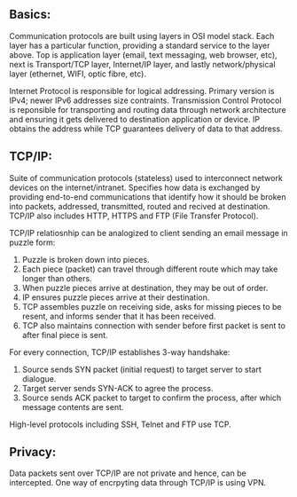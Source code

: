 ## Basics:
Communication protocols are built using layers in OSI model stack. Each layer has a particular function, providing a standard service to the layer above. Top is application layer (email, text messaging, web browser, etc), next is Transport/TCP layer, Internet/IP layer, and lastly network/physical layer (ethernet, WIFI, optic fibre, etc).

Internet Protocol is responsible for logical addressing. Primary version is IPv4; newer IPv6 addresses size contraints. Transmission Control Protocol is reponsible for transporting and routing data through network architecture and ensuring it gets delivered to destination application or device. IP obtains the address while TCP guarantees delivery of data to that address. 

## TCP/IP:
Suite of communication protocols (stateless) used to interconnect network devices on the internet/intranet. Specifies how data is exchanged by providing end-to-end communications that identify how it should be broken into packets, addressed, transmitted, routed and recived at destination. TCP/IP also includes HTTP, HTTPS and FTP (File Transfer Protocol). 

TCP/IP relatiosnhip can be analogized to client sending an email message in puzzle form:
1. Puzzle is broken down into pieces.
2. Each piece (packet) can travel through different route which may take longer than others.
3. When puzzle pieces arrive at destination, they may be out of order.
4. IP ensures puzzle pieces arrive at their destination.
5. TCP assembles puzzle on receiving side, asks for missing pieces to be resent, and informs sender that it has been received. 
6. TCP also maintains connection with sender before first packet is sent to after final piece is sent.

For every connection, TCP/IP establishes 3-way handshake:
1. Source sends SYN packet (initial request) to target server to start dialogue.
2. Target server sends SYN-ACK to agree the process.
3. Source sends ACK packet to target to confirm the process, after which message contents are sent.



High-level protocols including SSH, Telnet and FTP use TCP.

## Privacy:
Data packets sent over TCP/IP are not private and hence, can be intercepted. One way of encrpyting data through TCP/IP is using VPN.
